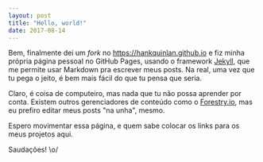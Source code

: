```yaml
---
layout: post
title: "Hello, world!"
date: 2017-08-14
---
```


Bem, finalmente dei um _fork_ no https://hankquinlan.github.io e fiz minha própria página pessoal no GitHub Pages, usando o framework [Jekyll](http://jekyllrb.com), que me permite usar Markdown pra escrever meus posts. Na real, uma vez que tu pega o jeito, é bem mais fácil do que tu pensa que seria.

Claro, é coisa de computeiro, mas nada que tu não possa aprender por conta. Existem outros gerenciadores de conteúdo como o [Forestry.io](https://forestry.io), mas eu prefiro editar meus posts "na unha", mesmo.

Espero movimentar essa página, e quem sabe colocar os links para os meus projetos aqui.

Saudações! \o/
